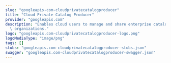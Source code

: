 ```yaml
---
slug: "googleapis-com-cloudprivatecatalogproducer"
title: "Cloud Private Catalog Producer"
provider: "googleapis.com"
description: "Enables cloud users to manage and share enterprise catalogs intheir\
  \ organizations."
logo: "googleapis.com-cloudprivatecatalogproducer-logo.png"
logoMediaType: "image/png"
tags: []
stubs: "googleapis.com-cloudprivatecatalogproducer-stubs.json"
swagger: "googleapis.com-cloudprivatecatalogproducer-swagger.json"
---
```

